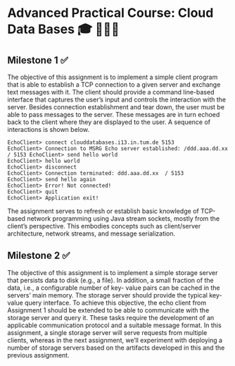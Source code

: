# Advanced Practical Course: Cloud Data Bases 🎓 👨🏻‍💻

## Milestone 1 ✅

The objective of this assignment is to implement a simple client program that is able to establish a TCP connection to a given server and exchange text messages with it. The client should provide a command line-based interface that captures the user’s input and controls the interaction with the server. Besides connection establishment and tear down, the user must be able to pass messages to the server. These messages are in turn echoed back to the client where they are displayed to the user. A sequence of interactions is shown below.

```
EchoClient> connect clouddatabases.i13.in.tum.de 5153
EchoClient> Connection to MSRG Echo server established: /ddd.aaa.dd.xx / 5153 EchoClient> send hello world
EchoClient> hello world
EchoClient> disconnect
EchoClient> Connection terminated: ddd.aaa.dd.xx  / 5153
EchoClient> send hello again
EchoClient> Error! Not connected!
EchoClient> quit
EchoClient> Application exit!
```

The assignment serves to refresh or establish basic knowledge of TCP-based network programming using Java stream sockets, mostly from the client’s perspective. This embodies concepts such as client/server architecture, network streams, and message serialization.

## Milestone 2 ✅

The objective of this assignment is to implement a simple storage server that persists data to disk (e.g., a file). In addition, a small fraction of the data, i.e., a configurable number of key- value pairs can be cached in the servers’ main memory. The storage server should provide the typical key-value query interface. To achieve this objective, the echo client from Assignment 1 should be extended to be able to communicate with the storage server and query it. These tasks require the development of an applicable communication protocol and a suitable message format.
In this assignment, a single storage server will serve requests from multiple clients, whereas in the next assignment, we’ll experiment with deploying a number of storage servers based on the artifacts developed in this and the previous assignment.
